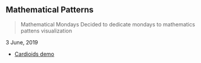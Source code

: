 ## Mathematical Patterns
> Mathematical Mondays
> Decided to dedicate mondays to mathematics pattens visualization

3 June, 2019
 - [Cardioids demo](http://aniket965.github.io/MathematicalPatterns/Cardioid/)